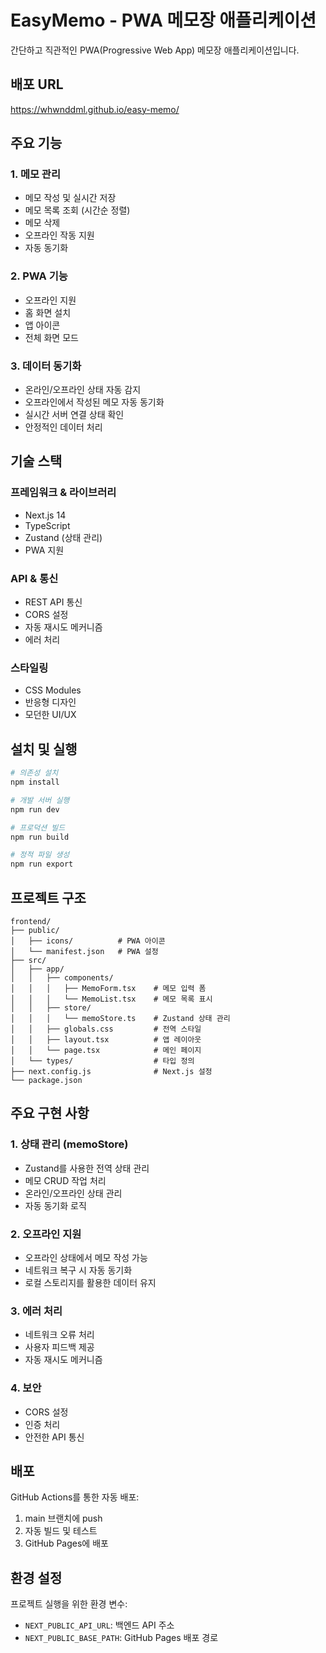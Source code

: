 # EasyMemo - PWA 메모장 애플리케이션

간단하고 직관적인 PWA(Progressive Web App) 메모장 애플리케이션입니다.

## 배포 URL
https://whwnddml.github.io/easy-memo/

## 주요 기능

### 1. 메모 관리
- 메모 작성 및 실시간 저장
- 메모 목록 조회 (시간순 정렬)
- 메모 삭제
- 오프라인 작동 지원
- 자동 동기화

### 2. PWA 기능
- 오프라인 지원
- 홈 화면 설치
- 앱 아이콘
- 전체 화면 모드

### 3. 데이터 동기화
- 온라인/오프라인 상태 자동 감지
- 오프라인에서 작성된 메모 자동 동기화
- 실시간 서버 연결 상태 확인
- 안정적인 데이터 처리

## 기술 스택

### 프레임워크 & 라이브러리
- Next.js 14
- TypeScript
- Zustand (상태 관리)
- PWA 지원

### API & 통신
- REST API 통신
- CORS 설정
- 자동 재시도 메커니즘
- 에러 처리

### 스타일링
- CSS Modules
- 반응형 디자인
- 모던한 UI/UX

## 설치 및 실행

```bash
# 의존성 설치
npm install

# 개발 서버 실행
npm run dev

# 프로덕션 빌드
npm run build

# 정적 파일 생성
npm run export
```

## 프로젝트 구조

```
frontend/
├── public/
│   ├── icons/          # PWA 아이콘
│   └── manifest.json   # PWA 설정
├── src/
│   ├── app/
│   │   ├── components/
│   │   │   ├── MemoForm.tsx    # 메모 입력 폼
│   │   │   └── MemoList.tsx    # 메모 목록 표시
│   │   ├── store/
│   │   │   └── memoStore.ts    # Zustand 상태 관리
│   │   ├── globals.css         # 전역 스타일
│   │   ├── layout.tsx          # 앱 레이아웃
│   │   └── page.tsx            # 메인 페이지
│   └── types/                  # 타입 정의
├── next.config.js              # Next.js 설정
└── package.json
```

## 주요 구현 사항

### 1. 상태 관리 (memoStore)
- Zustand를 사용한 전역 상태 관리
- 메모 CRUD 작업 처리
- 온라인/오프라인 상태 관리
- 자동 동기화 로직

### 2. 오프라인 지원
- 오프라인 상태에서 메모 작성 가능
- 네트워크 복구 시 자동 동기화
- 로컬 스토리지를 활용한 데이터 유지

### 3. 에러 처리
- 네트워크 오류 처리
- 사용자 피드백 제공
- 자동 재시도 메커니즘

### 4. 보안
- CORS 설정
- 인증 처리
- 안전한 API 통신

## 배포

GitHub Actions를 통한 자동 배포:
1. main 브랜치에 push
2. 자동 빌드 및 테스트
3. GitHub Pages에 배포

## 환경 설정

프로젝트 실행을 위한 환경 변수:
- `NEXT_PUBLIC_API_URL`: 백엔드 API 주소
- `NEXT_PUBLIC_BASE_PATH`: GitHub Pages 배포 경로 